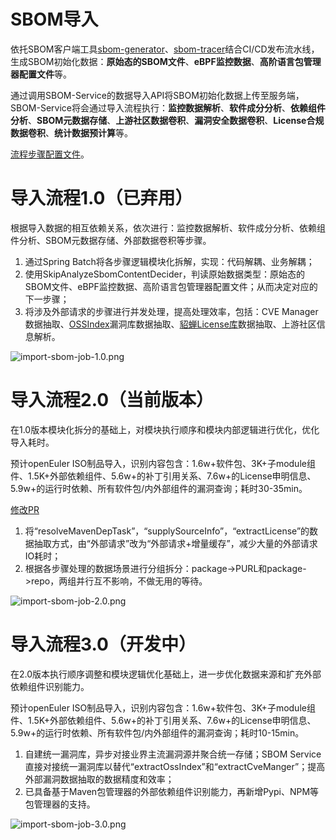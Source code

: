 # SBOM导入

依托SBOM客户端工具[sbom-generator](https://github.com/opensourceways/sbom-tools/tree/main/sbom-generator)、[sbom-tracer](https://github.com/opensourceways/sbom-tools/tree/main/sbom-tracer)结合CI/CD发布流水线，生成SBOM初始化数据：**原始态的SBOM文件**、**eBPF监控数据**、**高阶语言包管理器配置文件**等。

通过调用SBOM-Service的数据导入API将SBOM初始化数据上传至服务端，SBOM-Service将会通过导入流程执行：**监控数据解析**、**软件成分分析**、**依赖组件分析**、**SBOM元数据存储**、**上游社区数据卷积**、**漏洞安全数据卷积**、**License合规数据卷积**、**统计数据预计算**等。

[流程步骤配置文件](https://github.com/opensourceways/sbom-service/blob/main/batch/src/main/resources/spring-batch/sbom-read-job.xml)。

# 导入流程1.0（已弃用）

根据导入数据的相互依赖关系，依次进行：监控数据解析、软件成分分析、依赖组件分析、SBOM元数据存储、外部数据卷积等步骤。

1. 通过Spring Batch将各步骤逻辑模块化拆解，实现：代码解耦、业务解耦；
2. 使用SkipAnalyzeSbomContentDecider，判读原始数据类型：原始态的SBOM文件、eBPF监控数据、高阶语言包管理器配置文件；从而决定对应的下一步骤；
3. 将涉及外部请求的步骤进行并发处理，提高处理效率，包括：CVE Manager数据抽取、[OSSIndex](https://ossindex.sonatype.org/)漏洞库数据抽取、[貂蝉License库](https://compliance.openeuler.org/)数据抽取、上游社区信息解析。

![import-sbom-job-1.0.png](https://raw.githubusercontent.com/opensourceways/sbom-service/main/doc/assert/import-sbom-job-1.0.png)

# 导入流程2.0（当前版本）

在1.0版本模块化拆分的基础上，对模块执行顺序和模块内部逻辑进行优化，优化导入耗时。

预计openEuler ISO制品导入，识别内容包含：1.6w+软件包、3K+子module组件、1.5K+外部依赖组件、5.6w+的补丁引用关系、7.6w+的License申明信息、5.9w+的运行时依赖、所有软件包/内外部组件的漏洞查询；耗时30-35min。

[修改PR](https://github.com/opensourceways/sbom-service/pull/167)

1. 将“resolveMavenDepTask”，“supplySourceInfo”，“extractLicense”的数据抽取方式，由“外部请求”改为“外部请求+增量缓存”，减少大量的外部请求IO耗时；
2. 根据各步骤处理的数据场景进行分组拆分：package->PURL和package->repo，两组并行互不影响，不做无用的等待。

![import-sbom-job-2.0.png](https://raw.githubusercontent.com/opensourceways/sbom-service/main/doc/assert/import-sbom-job-2.0.png)

# 导入流程3.0（开发中）

在2.0版本执行顺序调整和模块逻辑优化基础上，进一步优化数据来源和扩充外部依赖组件识别能力。

预计openEuler ISO制品导入，识别内容包含：1.6w+软件包、3K+子module组件、1.5K+外部依赖组件、5.6w+的补丁引用关系、7.6w+的License申明信息、5.9w+的运行时依赖、所有软件包/内外部组件的漏洞查询；耗时10-15min。

1. 自建统一漏洞库，异步对接业界主流漏洞源并聚合统一存储；SBOM Service直接对接统一漏洞库以替代“extractOssIndex”和“extractCveManger”；提高外部漏洞数据抽取的数据精度和效率；
2. 已具备基于Maven包管理器的外部依赖组件识别能力，再新增Pypi、NPM等包管理器的支持。

![import-sbom-job-3.0.png](https://raw.githubusercontent.com/opensourceways/sbom-service/main/doc/assert/import-sbom-job-3.0.png)
